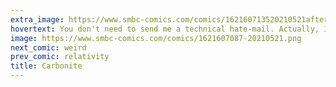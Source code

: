 ```yaml
---
extra_image: https://www.smbc-comics.com/comics/162160713520210521after.png
hovertext: You don't need to send me a technical hate-mail. Actually, I'm a big fan of Star Track.
image: https://www.smbc-comics.com/comics/1621607087-20210521.png
next_comic: weird
prev_comic: relativity
title: Carbonite
---
```


